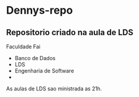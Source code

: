 # Dennys-repo
## Repositorio criado na aula de LDS


Faculdade Fai


- Banco de Dados
- LDS
- Engenharia de Software
- 
As aulas de LDS sao ministrada as 21h.